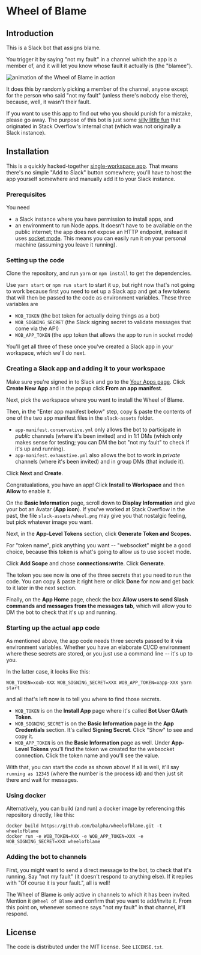 # Wheel of Blame

## Introduction

This is a Slack bot that assigns blame.

You trigger it by saying "not my fault" in a channel which the app is a member of, and it will let you know whose fault it actually is (the "blamee").

![animation of the Wheel of Blame in action](https://i.imgur.com/BqjmYGH.gif)

It does this by randomly picking a member of the channel, anyone except for the person who said "not my fault" (unless there's nobody else there), because, well, it wasn't their fault.

If you want to use this app to find out who you should punish for a mistake, please go away. The purpose of this bot is just some [silly little fun](https://twitter.com/Nick_Craver/status/1277316476131856387) that originated in Stack Overflow's internal chat (which was not originally a Slack instance).

## Installation

This is a quickly hacked-together [single-workspace app](https://api.slack.com/start/distributing#single_workspace_apps). That means there's no simple "Add to Slack" button somewhere; you'll have to host the app yourself somewhere and manually add it to your Slack instance.

### Prerequisites

You need

- a Slack instance where you have permission to install apps, and
- an environment to run Node apps. It doesn't have to be available on the public internet; the app does not expose an HTTP endpoint, instead it uses [socket mode](https://api.slack.com/apis/connections/socket). This means you can easily run it on your personal machine (assuming you leave it running).

### Setting up the code

Clone the repository, and run `yarn` or `npm install` to get the dependencies.

Use `yarn start` or `npm run start` to start it up, but right now that's not going to work because first you need to set up a Slack app and get a few tokens that will then be passed to the code as environment variables. These three variables are

- `WOB_TOKEN` (the bot token for actually doing things as a bot)
- `WOB_SIGNING_SECRET` (the Slack signing secret to validate messages that come via the API)
- `WOB_APP_TOKEN` (the app token that allows the app to run in socket mode)

You'll get all three of these once you've created a Slack app in your workspace, which we'll do next.

### Creating a Slack app and adding it to your workspace

Make sure you're signed in to Slack and go to the [Your Apps page](https://api.slack.com/apps). Click **Create New App** and in the popup click **From an app manifest**.

Next, pick the workspace where you want to install the Wheel of Blame.

Then, in the "Enter app manifest below" step, copy & paste the contents of one of the two app manifest files in the `slack-assets` folder.

- `app-manifest.conservative.yml` only allows the bot to participate in _public_ channels (where it's been invited) and in 1:1 DMs (which only makes sense for testing; you can DM the bot "not my fault" to check if it's up and running).
- `app-manifest.exhaustive.yml` also allows the bot to work in _private_ channels (where it's been invited) and in group DMs (that include it).

Click **Next** and **Create**.

Congratualations, you have an app! Click **Install to Workspace** and then **Allow** to enable it.

On the **Basic Information** page, scroll down to **Display Information** and give your bot an Avatar (**App icon**). If you've worked at Stack Overflow in the past, the file `slack-assets/wheel.png` may give you that nostalgic feeling, but pick whatever image you want.

Next, in the **App-Level Tokens** section, click **Generate Token and Scopes**.

For "token name", pick anything you want -- "websocket" might be a good choice, because this token is what's going to allow us to use socket mode.

Click **Add Scope** and chose **connections:write**. Click **Generate**.

The token you see now is one of the three secrets that you need to run the code. You can copy & paste it right here or click **Done** for now and get back to it later in the next section.

Finally, on the **App Home** page, check the box **Allow users to send Slash commands and messages from the messages tab**, which will allow you to DM the bot to check that it's up and running.

### Starting up the actual app code

As mentioned above, the app code needs three secrets passed to it via environment variables. Whether you have an elaborate CI/CD environment where these secrets are stored, or you just use a command line -- it's up to you.

In the latter case, it looks like this:

```
WOB_TOKEN=xoxb-XXX WOB_SIGNING_SECRET=XXX WOB_APP_TOKEN=xapp-XXX yarn start
```

and all that's left now is to tell you where to find those secrets.

- `WOB_TOKEN` is on the **Install App** page where it's called **Bot User OAuth Token**.
- `WOB_SIGNING_SECRET` is on the **Basic Information** page in the **App Credentials** section. It's called **Signing Secret**. Click "Show" to see and copy it.
- `WOB_APP_TOKEN` is on the **Basic Information** page as well. Under **App-Level Tokens** you'll find the token we created for the websocket connection. Click the token name and you'll see the value.

With that, you can start the code as shown above! If all is well, it'll say `running as 12345` (where the number is the process id) and then just sit there and wait for messages.

### Using docker

Alternatively, you can build (and run) a docker image by referencing this repository directly, like this:

```
docker build https://github.com/balpha/wheelofblame.git -t wheelofblame
docker run -e WOB_TOKEN=XXX -e WOB_APP_TOKEN=XXX -e WOB_SIGNING_SECRET=XXX wheelofblame
```

### Adding the bot to channels

First, you might want to send a direct message to the bot, to check that it's running. Say "not my fault" (it doesn't respond to anything else). If it replies with "Of course it is your fault.", all is well!

The Wheel of Blame is only active in channels to which it has been invited. Mention it `@Wheel of Blame` and confirm that you want to add/invite it. From this point on, whenever someone says "not my fault" in that channel, it'll respond.

## License

The code is distributed under the MIT license. See `LICENSE.txt`.
